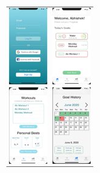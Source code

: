 
| | |
|:-------------------------:|:-------------------------:|
|<img width="100" height = "200" alt="Authentication Page" src="/images/auth.jpeg"> |  <img width="100" height = "200" alt="Home Page" src="/images/home.jpeg">|
<img width="100" height = "200" alt="Workout Page" src="/images/workout.jpeg">|<img width="100" height = "200" alt="Calendar Page" src="/images/calendar.jpeg">|
